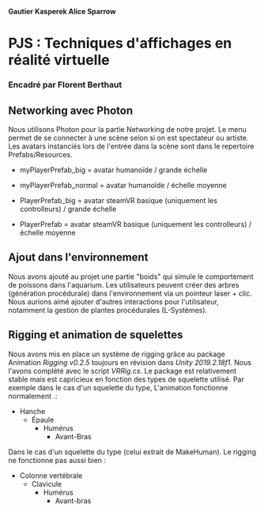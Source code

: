 **Gautier Kasperek
Alice Sparrow**

# PJS : Techniques d'affichages en réalité virtuelle
### Encadré par Florent Berthaut

## Networking avec Photon

Nous utilisons Photon pour la partie Networking de notre projet. Le menu permet de se connecter à une scène selon si on est spectateur ou artiste.
Les avatars instanciés lors de l'entrée dans la scène sont dans le repertoire Prefabs/Resources.

- myPlayerPrefab_big = avatar humanoïde / grande échelle
- myPlayerPrefab_normal = avatar humanoïde / échelle moyenne

- PlayerPrefab_big = avatar steamVR basique (uniquement les controlleurs) / grande échelle
- PlayerPrefab = avatar steamVR basique (uniquement les controlleurs) / échelle moyenne

## Ajout dans l'environnement

Nous avons ajouté au projet une partie "boids" qui simule le comportement de poissons dans l'aquarium.
Les utilisateurs peuvent créer des arbres (génération procédurale) dans l'environnement via un pointeur laser + clic.
Nous aurions aimé ajouter d'autres interactions pour l'utilisateur, notamment la gestion de plantes procédurales (L-Systèmes).

## Rigging et animation de squelettes

Nous avons mis en place un système de rigging grâce au package Animation *Rigging v0.2.5* toujours en révision dans *Unity 2019.2.18f1*.  Nous l'avons complété avec le script *VRRig.cs*. Le package est relativement stable mais est capricieux en fonction des types de squelette utilisé. Par exemple dans le cas d'un squelette du type, L'animation fonctionne normalement .:
- Hanche
	- Épaule
		- Humérus
			- Avant-Bras


Dans le cas d'un squelette du type (celui extrait de MakeHuman). Le rigging ne fonctionne pas aussi bien :
- Colonne vertébrale
	- Clavicule
		-	Humérus
			-	Avant-bras
